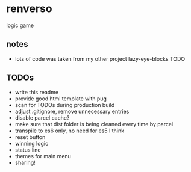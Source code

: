 # renverso
logic game

## notes
* lots of code was taken from my other project lazy-eye-blocks TODO

## TODOs
* write this readme
* provide good html template with pug
* scan for TODOs during production build
* adjust .gitignore, remove unnecessary entries
* disable parcel cache?
* make sure that dist folder is being cleaned every time by parcel
* transpile to es6 only, no need for es5 I think
* reset button
* winning logic
* status line
* themes for main menu
* sharing!
